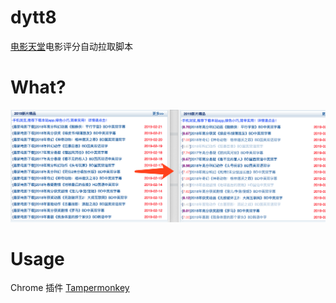# dytt8
[电影天堂](https://www.dytt8.net/)电影评分自动拉取脚本

# What?

![](./dytt8.png)

# Usage

Chrome 插件 [Tampermonkey](https://chrome.google.com/webstore/detail/tampermonkey/dhdgffkkebhmkfjojejmpbldmpobfkfo?hl=zh-CN)
